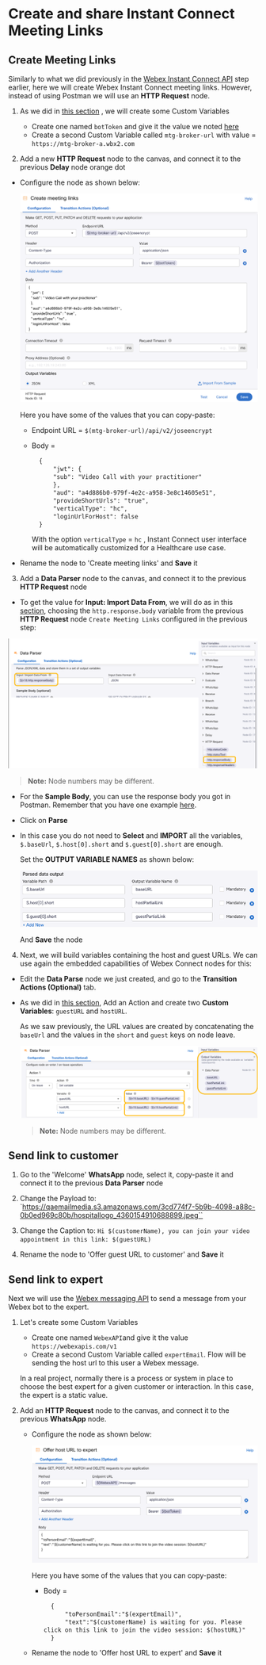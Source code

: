# Create and share Instant Connect Meeting Links

## Create Meeting Links

Similarly to what we did previously in the [Webex Instant Connect API](04-instantconnectapi.md) step earlier, here we will create Webex Instant Connect meeting links.  However, instead of using Postman we will use an **HTTP Request** node. 

1. As we did in [this section](08-connectflow-03.md#get-customer-data) , we will create some Custom Variables
    - Create one named `botToken` and give it the value we noted [here](04-instantconnectapi.md#create-your-bot)
    - Create a second Custom Variable called `mtg-broker-url` with value = `https://mtg-broker-a.wbx2.com`

2. Add a new **HTTP Request** node to the canvas, and connect it to the previous **Delay** node orange dot

- Configure the node as shown below:

    ![Creating Meeting Links](images/create-meeting-links.png)

    Here you have some of the values that you can copy-paste:

    - Endpoint URL = `$(mtg-broker-url)/api/v2/joseencrypt`
    - Body = 

            {
                "jwt": {
                "sub": "Video Call with your practitioner"
                },
                "aud": "a4d886b0-979f-4e2c-a958-3e8c14605e51",
                "provideShortUrls": "true",
                "verticalType": "hc",
                "loginUrlForHost": false
            }
        With the option `verticalType` = `hc` , Instant Connect user interface will be automatically customized for a Healthcare use case.

- Rename the node to 'Create meeting links' and **Save** it

3. Add a **Data Parser** node to the canvas, and connect it to the previous **HTTP Request** node

- To get the value for **Input: Import Data From**, we will do as in this [section](08-connectflow-03.md#get-customer-data), choosing the `http.response.body` variable from the previous **HTTP Request** node `Create Meeting Links` configured in the previous step:

![Data Parser node setup](images/data-parser-ic.png)

> **Note:** Node numbers may be different.

- For the **Sample Body**, you can use the response body you got in Postman. Remember that you have one example [here](04-instantconnectapi.md#construct-the-meeting-urls).

- Click on **Parse**

- In this case you do not need to **Select** and **IMPORT** all the variables, `$.baseUrl`, `$.host[0].short` and `$.guest[0].short` are enough.

    Set the **OUTPUT VARIABLE NAMES** as shown below:

    ![alt text](images/data-parser-ic-vars.png)

    And **Save** the node

4. Next, we will build variables containing the host and guest URLs. We can use again the embedded capabilities of Webex Connect nodes for this:

- Edit the  **Data Parse** node we just created, and go to the **Transition Actions (Optional)** tab.

- As we did in [this section](09-connectflow-04.md#offer-scheduling-options), Add an Action and create two **Custom Variables**: `guestURL` and `hostURL`.

    As we saw previously, the URL values are created by concatenating the `baseUrl` and the values in the `short` and `guest` keys on node leave.
        
    ![Variable Creation](images/create-vars-ic-links.png)

   > **Note:** Node numbers may be different.

## Send link to customer

1. Go to the 'Welcome' **WhatsApp** node, select it, copy-paste it and connect it to the previous **Data Parser** node

2. Change the Payload to: `https://qaemailmedia.s3.amazonaws.com/3cd774f7-5b9b-4098-a88c-0b0ed969c80b/hospitallogo_4360154910688899.jpeg``

3. Change the Caption to: `Hi $(customerName), you can join your video appointment in this link: $(guestURL)`

4. Rename the node to 'Offer guest URL to customer' and **Save** it

## Send link to expert

Next we will use the [Webex messaging API](https://developer.webex.com/docs/api/v1/messages/create-a-message) to send a message from your Webex bot to the expert.

1. Let's create some Custom Variables

    - Create one named `WebexAPI`and give it the value `https://webexapis.com/v1`
    - Create a second Custom Variable called `expertEmail`. Flow will be sending the host url to this user a Webex message.

    In a real project, normally there is a process or system in place to choose the best expert for a given customer or interaction. In this case, the expert is a static value.

2. Add an **HTTP Request** node to the canvas, and connect it to the previous **WhatsApp** node.

    - Configure the node as shown below:

        ![HTTP Request for Webex](images/http-request-webex.png)

        Here you have some of the values that you can copy-paste:

        - Body = 

                {
                    "toPersonEmail":"$(expertEmail)",
                    "text":"$(customerName) is waiting for you. Please click on this link to join the video session: $(hostURL)"
                }  
    - Rename the node to 'Offer host URL to expert' and **Save** it


